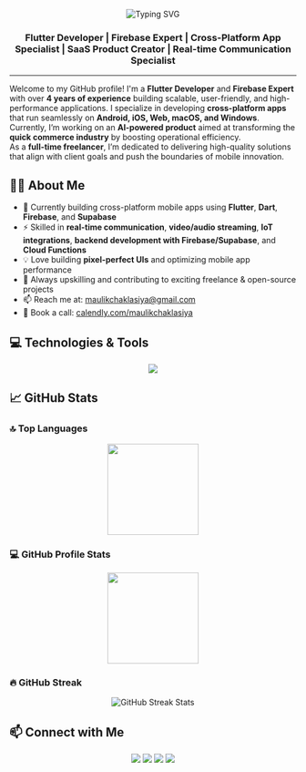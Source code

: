 
<!-- Banner -->
<p align="center">
  <img src="https://readme-typing-svg.demolab.com?font=Fira+Code&weight=500&size=25&duration=2000&pause=1000&center=true&vCenter=true&width=435&lines=Hi+%F0%9F%91%8B+I'm+Maulik+Chaklasiya;Flutter+Developer;Firebase+Expert;Cross-platform+App+Specialist" alt="Typing SVG" />
</p>

<h3 align="center">Flutter Developer | Firebase Expert | Cross-Platform App Specialist | SaaS Product Creator | Real-time Communication Specialist</h3>

---

Welcome to my GitHub profile! I'm a **Flutter Developer** and **Firebase Expert** with over **4 years of experience** building scalable, user-friendly, and high-performance applications. I specialize in developing **cross-platform apps** that run seamlessly on **Android, iOS, Web, macOS, and Windows**.  
Currently, I’m working on an **AI-powered product** aimed at transforming the **quick commerce industry** by boosting operational efficiency.  
As a **full-time freelancer**, I’m dedicated to delivering high-quality solutions that align with client goals and push the boundaries of mobile innovation.

## 🧑‍💻 About Me

- 🔭 Currently building cross-platform mobile apps using **Flutter**, **Dart**, **Firebase**, and **Supabase**  
- ⚡ Skilled in **real-time communication**, **video/audio streaming**, **IoT integrations**, **backend development with Firebase/Supabase**, and **Cloud Functions**  
- 💡 Love building **pixel-perfect UIs** and optimizing mobile app performance  
- 🎯 Always upskilling and contributing to exciting freelance & open-source projects  
- 📫 Reach me at: [maulikchaklasiya@gmail.com](mailto:maulikchaklasiya@gmail.com)
- 📅 Book a call: [calendly.com/maulikchaklasiya](https://calendly.com/maulikchaklasiya)

## 💻 Technologies & Tools

<p align="center">
  <img src="https://skillicons.dev/icons?i=dart,flutter,firebase,kotlin,supabase,git,vscode,androidstudio,figma" />
</p>


## 📈 GitHub Stats


### 🔝 Top Languages
<p align="center">
  <img src="https://github-readme-stats.vercel.app/api/top-langs/?username=maulikchak&layout=compact&theme=tokyonight" height="160"/>
</p>

### 💻 GitHub Profile Stats
<p align="center">
  <img src="https://github-readme-stats.vercel.app/api?username=maulikchak&show_icons=true&theme=tokyonight" height="160"/>
</p>

### 🔥 GitHub Streak
<p align="center">
  <img src="https://github-readme-streak-stats.herokuapp.com/?user=maulikchak&theme=tokyonight" alt="GitHub Streak Stats"/>
</p>


## 📫 Connect with Me

<p align="center">
  <a href="https://maulikchaklasiya.in" target="_blank"><img src="https://img.shields.io/badge/Portfolio-000000?style=for-the-badge&logo=firefox&logoColor=white"/></a>
  <a href="mailto:maulikchaklasiya@gmail.com"><img src="https://img.shields.io/badge/Gmail-D14836?style=for-the-badge&logo=gmail&logoColor=white"/></a>
  <a href="https://www.linkedin.com/in/maulikchaklasiya" target="_blank"><img src="https://img.shields.io/badge/LinkedIn-0077B5?style=for-the-badge&logo=linkedin&logoColor=white"/></a>
    <a href="https://calendly.com/maulikchaklasiya" target="_blank"><img src="https://img.shields.io/badge/Schedule%20a%20Call-006BFF?style=for-the-badge&logo=google-calendar&logoColor=white"/></a>
</p>


